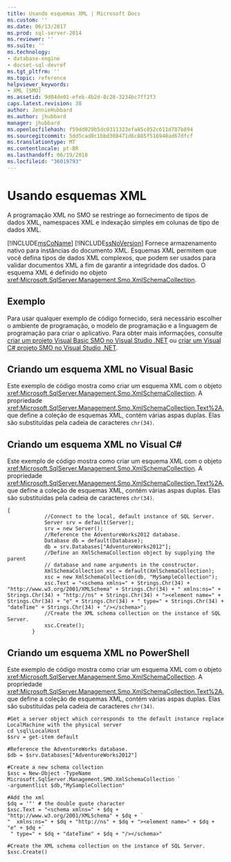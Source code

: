 ```yaml
---
title: Usando esquemas XML | Microsoft Docs
ms.custom: ''
ms.date: 06/13/2017
ms.prod: sql-server-2014
ms.reviewer: ''
ms.suite: ''
ms.technology:
- database-engine
- docset-sql-devref
ms.tgt_pltfrm: ''
ms.topic: reference
helpviewer_keywords:
- XML [SMO]
ms.assetid: 9d04de01-efeb-4b2d-8c28-3234bc7ff2f3
caps.latest.revision: 38
author: JennieHubbard
ms.author: jhubbard
manager: jhubbard
ms.openlocfilehash: f59dd029b5dc0311323efa85c852c611d787b894
ms.sourcegitcommit: 5dd5cad0c1bbd308471d6c885f516948ad67dfcf
ms.translationtype: MT
ms.contentlocale: pt-BR
ms.lasthandoff: 06/19/2018
ms.locfileid: "36019793"
---
```

# <a name="using-xml-schemas"></a>Usando esquemas XML
  A programação XML no SMO se restringe ao fornecimento de tipos de dados XML, namespaces XML e indexação simples em colunas de tipo de dados XML.  
  
 [!INCLUDE[msCoName](../../../includes/msconame-md.md)] [!INCLUDE[ssNoVersion](../../../includes/ssnoversion-md.md)] Fornece armazenamento nativo para instâncias do documento XML. Esquemas XML permitem que você defina tipos de dados XML complexos, que podem ser usados para validar documentos XML a fim de garantir a integridade dos dados. O esquema XML é definido no objeto <xref:Microsoft.SqlServer.Management.Smo.XmlSchemaCollection>.  
  
## <a name="example"></a>Exemplo  
 Para usar qualquer exemplo de código fornecido, será necessário escolher o ambiente de programação, o modelo de programação e a linguagem de programação para criar o aplicativo. Para obter mais informações, consulte [criar um projeto Visual Basic SMO no Visual Studio .NET](../../../database-engine/dev-guide/create-a-visual-basic-smo-project-in-visual-studio-net.md) ou [criar um Visual C&#35; projeto SMO no Visual Studio .NET](../how-to-create-a-visual-csharp-smo-project-in-visual-studio-net.md).  
  
## <a name="creating-an-xml-schema-in-visual-basic"></a>Criando um esquema XML no Visual Basic  
 Este exemplo de código mostra como criar um esquema XML com o objeto <xref:Microsoft.SqlServer.Management.Smo.XmlSchemaCollection>. A propriedade <xref:Microsoft.SqlServer.Management.Smo.XmlSchemaCollection.Text%2A>, que define a coleção de esquemas XML, contém várias aspas duplas. Elas são substituídas pela cadeia de caracteres `chr(34)`.  
  
<!-- TODO: review snippet reference  [!CODE [SMO How to#SMO_VBXMLSchema1](SMO How to#SMO_VBXMLSchema1)]  -->  
  
## <a name="creating-an-xml-schema-in-visual-c"></a>Criando um esquema XML no Visual C#  
 Este exemplo de código mostra como criar um esquema XML com o objeto <xref:Microsoft.SqlServer.Management.Smo.XmlSchemaCollection>. A propriedade <xref:Microsoft.SqlServer.Management.Smo.XmlSchemaCollection.Text%2A>, que define a coleção de esquemas XML, contém várias aspas duplas. Elas são substituídas pela cadeia de caracteres `chr(34)`.  
  
```  
{  
            //Connect to the local, default instance of SQL Server.   
            Server srv = default(Server);  
            srv = new Server();  
            //Reference the AdventureWorks2012 database.   
            Database db = default(Database);  
            db = srv.Databases["AdventureWorks2012"];  
            //Define an XmlSchemaCollection object by supplying the parent  
            // database and name arguments in the constructor.   
            XmlSchemaCollection xsc = default(XmlSchemaCollection);  
            xsc = new XmlSchemaCollection(db, "MySampleCollection");  
            xsc.Text = "<schema xmlns=" + Strings.Chr(34) + "http://www.w3.org/2001/XMLSchema" + Strings.Chr(34) + " xmlns:ns=" + Strings.Chr(34) + "http://ns" + Strings.Chr(34) + "><element name=" + Strings.Chr(34) + "e" + Strings.Chr(34) + " type=" + Strings.Chr(34) + "dateTime" + Strings.Chr(34) + "/></schema>";  
            //Create the XML schema collection on the instance of SQL Server.   
            xsc.Create();  
        }  
```  
  
## <a name="creating-an-xml-schema-in-powershell"></a>Criando um esquema XML no PowerShell  
 Este exemplo de código mostra como criar um esquema XML com o objeto <xref:Microsoft.SqlServer.Management.Smo.XmlSchemaCollection>. A propriedade <xref:Microsoft.SqlServer.Management.Smo.XmlSchemaCollection.Text%2A>, que define a coleção de esquemas XML, contém várias aspas duplas. Elas são substituídas pela cadeia de caracteres `chr(34)`.  
  
```  
#Get a server object which corresponds to the default instance replace LocalMachine with the physical server  
cd \sql\LocalHost  
$srv = get-item default  
  
#Reference the AdventureWorks database.  
$db = $srv.Databases["AdventureWorks2012"]  
  
#Create a new schema collection  
$xsc = New-Object -TypeName Microsoft.SqlServer.Management.SMO.XmlSchemaCollection `  
-argumentlist $db,"MySampleCollection"  
  
#Add the xml  
$dq = '"' # the double quote character  
$xsc.Text = "<schema xmlns=" + $dq + "http://www.w3.org/2001/XMLSchema" + $dq + `  
"  xmlns:ns=" + $dq + "http://ns" + $dq + "><element name=" + $dq + "e" + $dq +`  
 " type=" + $dq + "dateTime" + $dq + "/></schema>"  
  
#Create the XML schema collection on the instance of SQL Server.  
$xsc.Create()  
```  
  
  